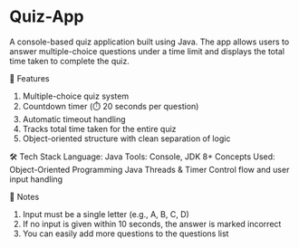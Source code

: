 # Quiz-App
A console-based quiz application built using Java. The app allows users to answer multiple-choice questions under a time limit and displays the total time taken to complete the quiz.

🚀 Features
1. Multiple-choice quiz system
2. Countdown timer (⏱️ 20 seconds per question)
3. Automatic timeout handling
4. Tracks total time taken for the entire quiz
5. Object-oriented structure with clean separation of logic

🛠️ Tech Stack
Language: Java
Tools: Console, JDK 8+
Concepts Used:
    Object-Oriented Programming
    Java Threads & Timer
    Control flow and user input handling

📌 Notes
1. Input must be a single letter (e.g., A, B, C, D)
2. If no input is given within 10 seconds, the answer is marked incorrect
3. You can easily add more questions to the questions list
